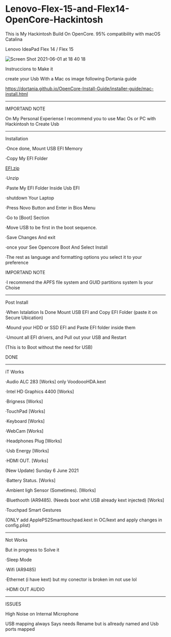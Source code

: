 # Lenovo-Flex-15-and-Flex14-OpenCore-Hackintosh

This is My Hackintosh Build On OpenCore. 95% compatibility with macOS Catalina 

Lenovo IdeaPad Flex 14 / Flex 15


![Screen Shot 2021-06-01 at 18 40 18](https://user-images.githubusercontent.com/85201616/120403214-60bc3080-c309-11eb-8005-edb6b91904e0.png)


Instruccions to Make it
  
create your Usb With a Mac os image following Dortania guide

https://dortania.github.io/OpenCore-Install-Guide/installer-guide/mac-install.html

------------------
IMPORTAND NOTE

On My Personal Experiense 
I recommend you to use Mac Os or PC with Hackintosh to Create Usb

---------------------------------------------------------

Installation 

·Once done, Mount USB EFI Memory

·Copy My EFI Folder

[EFI.zip](https://github.com/LuisUrdianivia1994/Lenovo-Flex--15-Flex14-Hackintosh/files/6605071/EFI.zip)


·Unzip 

·Paste My EFI Folder Inside Usb EFI 

·shutdown Your Laptop 

·Press Novo Button and Enter in Bios Menu

·Go to [Boot] Section 

·Move USB to be first in the boot sequence.

·Save Changes And exit 

·once your See Opencore Boot And Select Install

·The rest as language and formatting options you select it to your preference


IMPORTAND NOTE


·I recommend the APFS file system and GUID partitions system Is your Choise

--------------------------------


Post Install

·When Istalation Is Done Mount USB EFI and Copy EFI Folder (paste it on Secure Ubication)

·Mound your HDD or SSD EFI and Paste EFI folder inside them 

·Umount all EFI drivers, and Pull out your USB and Restart

(This is to Boot without the need for USB)

  DONE
  
  
-------------------

iT Works

 ·Audio ALC 283 [Works] only VoodoooHDA.kext

 ·Intel HD Graphics  4400 [Works]

 ·Brigness [Works]

 ·TouchPad [Works]

 ·Keyboard [Works]

 ·WebCam [Works]

 ·Headphones Plug [Works]

 ·Usb Energy [Works]
 
 ·HDMI OUT. [Works]
 
 
 
   (New Update) Sunday 6 June 2021 
   
   
 
 ·Battery Status.  [Works]

 ·Ambient ligh Sensor (Sometimes). [Works]
 
 ·Bluethooth (AR9485).  (Needs boot whit USB already kext injected)  [Works]
 
 ·Touchpad Smart Gestures 
 
 (ONLY add ApplePS2Smarttouchpad.kext in OC/kext and apply changes in config.plist)

 

--------------------------

Not Works 

But in progress to Solve it 


  ·Sleep Mode

  ·Wifi (AR9485)
  
  ·Ethernet (i have kext) but my conector is broken im not use lol
  
  ·HDMI OUT AUDIO


-------------------

 ISSUES 

High Noise on Internal Microphone

USB mapping always Says needs Rename but is allready named and Usb ports mapped 


